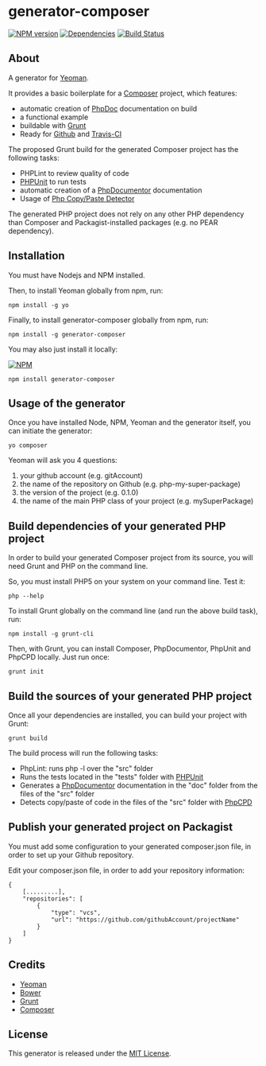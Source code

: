 generator-composer
==================

[![NPM version](https://badge.fury.io/js/generator-composer.png)](http://badge.fury.io/js/generator-composer)
[![Dependencies](https://david-dm.org/t1st3/generator-composer.png)](https://david-dm.org/t1st3/generator-composer)
[![Build Status](https://travis-ci.org/T1st3/generator-composer.png?branch=master)](https://travis-ci.org/T1st3/generator-composer)


About
-----------

A generator for [Yeoman](http://yeoman.io).

It provides a basic boilerplate for a [Composer](http://getcomposer.org) project, which features:

* automatic creation of [PhpDoc](http://phpdoc.org) documentation on build
* a functional example
* buildable with [Grunt](http://gruntjs.com)
* Ready for [Github](https://github.com) and [Travis-CI](https://travis-ci.org/)


The proposed Grunt build for the generated Composer project has the following tasks:

* PHPLint to review quality of code
* [PHPUnit](http://phpunit.de/) to run tests
* automatic creation of a [PhpDocumentor](http://phpdoc.org) documentation
* Usage of [Php Copy/Paste Detector](https://github.com/sebastianbergmann/phpcpd)

The generated PHP project does not rely on any other PHP dependency than Composer and Packagist-installed packages (e.g. no PEAR dependency).


Installation
-----------

You must have Nodejs and NPM installed. 

Then, to install Yeoman globally from npm, run:

```
npm install -g yo
```

Finally, to install generator-composer globally from npm, run:

```
npm install -g generator-composer
```

You may also just install it locally:

[![NPM](https://nodei.co/npm/generator-composer.png?compact=true)](https://nodei.co/npm/generator-composer/)

```
npm install generator-composer
```


Usage of the generator
-----------

Once you have installed Node, NPM, Yeoman and the generator itself, you can initiate the generator:

```
yo composer
```

Yeoman will ask you 4 questions:

1. your github account (e.g. gitAccount)
2. the name of the repository on Github (e.g. php-my-super-package)
3. the version of the project (e.g. 0.1.0)
4. the name of the main PHP class of your project (e.g. mySuperPackage)




Build dependencies of your generated PHP project
-----------

In order to build your generated Composer project from its source, you will need Grunt and PHP on the command line.

So, you must install PHP5 on your system on your command line. Test it:

```
php --help
```


To install Grunt globally on the command line (and run the above build task), run:

```
npm install -g grunt-cli
```

Then, with Grunt, you can install Composer, PhpDocumentor, PhpUnit and PhpCPD locally. Just run once:

```
grunt init
```



Build the sources of your generated PHP project
-----------

Once all your dependencies are installed, you can build your project with Grunt:

```
grunt build
```

The build process will run the following tasks:

* PhpLint: runs php -l over the "src" folder
* Runs the tests located in the "tests" folder with [PHPUnit](http://phpunit.de/)
* Generates a [PhpDocumentor](http://phpdoc.org) documentation in the "doc" folder from the files of the "src" folder
* Detects copy/paste of code in the files of the "src" folder with [PhpCPD](https://github.com/sebastianbergmann/phpcpd)



Publish your generated project on Packagist
--------------

You must add some configuration to your generated composer.json file, in order to set up your Github repository.

Edit your composer.json file, in order to add your repository information:

```
{
	[.........],
	"repositories": [
		{
			"type": "vcs",
			"url": "https://github.com/githubAccount/projectName"
		}
	]
}
```


Credits
-----------

* [Yeoman](http://yeoman.io)
* [Bower](http://bower.io)
* [Grunt](http://gruntjs.com)
* [Composer](http://getcomposer.org)

 



License
-----------

This generator is released under the [MIT License](https://github.com/T1st3/generator-composer/blob/master/LICENSE).
